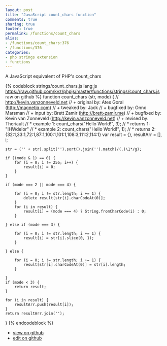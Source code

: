 ```yaml
---
layout: post
title: "JavaScript count_chars function"
comments: true
sharing: true
footer: true
permalink: /functions/count_chars
alias:
- /functions/count_chars:376
- /functions/376
categories:
- php strings extension
- functions
---
```

A JavaScript equivalent of PHP's count_chars

<!-- more -->

{% codeblock strings/count_chars.js lang:js https://raw.github.com/kvz/phpjs/master/functions/strings/count_chars.js raw on github %}
function count_chars (str, mode) {
    // http://kevin.vanzonneveld.net
    // +   original by: Ates Goral (http://magnetiq.com)
    // +    tweaked by: Jack
    // +   bugfixed by: Onno Marsman
    // +      input by: Brett Zamir (http://brett-zamir.me)
    // +   bugfixed by: Kevin van Zonneveld (http://kevin.vanzonneveld.net)
    // +    revised by: Theriault
    // *     example 1: count_chars("Hello World!", 3);
    // *     returns 1: "!HWdelor"
    // *     example 2: count_chars("Hello World!", 1);
    // *     returns 2: {32:1,33:1,72:1,87:1,100:1,101:1,108:3,111:2,114:1}
    var result = {},
        resultArr = [],
        i;

    str = ('' + str).split('').sort().join('').match(/(.)\1*/g);

    if ((mode & 1) == 0) {
        for (i = 0; i != 256; i++) {
            result[i] = 0;
        }
    }

    if (mode === 2 || mode === 4) {

        for (i = 0; i != str.length; i += 1) {
            delete result[str[i].charCodeAt(0)];
        }
        for (i in result) {
            result[i] = (mode === 4) ? String.fromCharCode(i) : 0;
        }

    } else if (mode === 3) {

        for (i = 0; i != str.length; i += 1) {
            result[i] = str[i].slice(0, 1);
        }

    } else {

        for (i = 0; i != str.length; i += 1) {
            result[str[i].charCodeAt(0)] = str[i].length;
        }

    }
    if (mode < 3) {
        return result;
    }

    for (i in result) {
        resultArr.push(result[i]);
    }
    return resultArr.join('');
}
{% endcodeblock %}

 - [view on github](https://github.com/kvz/phpjs/blob/master/functions/strings/count_chars.js)
 - [edit on github](https://github.com/kvz/phpjs/edit/master/functions/strings/count_chars.js)


